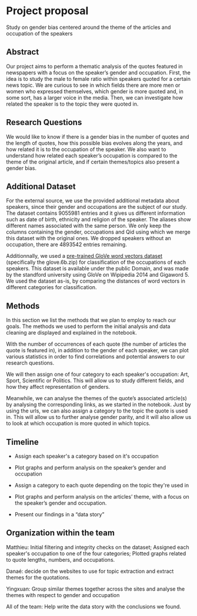# Project proposal
Study on gender bias centered around the theme of the articles and occupation of the speakers

## Abstract

Our project aims to perform a thematic analysis of the quotes featured in newspapers with a focus on the speaker’s gender and occupation. First, the idea is to study the male to female ratio within speakers quoted for a certain news topic. We are curious to see in which fields there are more men or women who expressed themselves, which gender is more quoted and, in some sort, has a larger voice in the media. Then, we can investigate how related the speaker is to the topic they were quoted in.

## Research Questions

We would like to know if there is a gender bias in the number of quotes and the length of quotes, how this possible bias evolves along the years, and how related it is to the occupation of the speaker. We also want to understand how related each speaker’s occupation is compared to the theme of the original article, and if certain themes/topics also present a gender bias.

## Additional Dataset

For the external source, we use the provided additional metadata about speakers, since their gender and occupations are the subject of our study. The dataset contains 9055981 entries and it gives us different information such as date of birth, ethnicity and religion of the speaker. The aliases show different names associated with the same person. We only keep the columns containing the gender, occupations and Qid using which we merge this dataset with the original ones. We dropped speakers without an occupation, there are ​​4893542 entries remaining.

Additionnally, we used a [pre-trained GloVe word vectors dataset](https://nlp.stanford.edu/projects/glove/) (specifically the glove.6b.zip) for classification of the occupations of each speakers. This dataset is available under the public Domain, and was made by the standford university using GloVe on Wipipedia 2014 and Gigaword 5. We used the dataset as-is, by comparing the distances of word vectors in different categories for classification.

## Methods

In this section we list the methods that we plan to employ to reach our goals. The methods we used to perform the initial analysis and data cleaning are displayed and explained in the notebook.

With the number of occurrences of each quote (the number of articles the quote is featured in), in addition to the gender of each speaker, we can plot various statistics in order to find correlations and potential answers to our research questions.

We will then assign one of four category to each speaker's occupation: Art, Sport, Scientific or Politics. This will allow us to study different fields, and how they affect representation of genders.

Meanwhile, we can analyse the themes of the quote’s associated article(s) by analysing the corresponding links, as we started in the notebook. Just by using the urls, we can also assign a category to the topic the quote is used in. This will allow us to further analyse gender parity, and it will also allow us to look at which occupation is more quoted in which topics.

## Timeline

- Assign each speaker's a category based on it's occupation

- Plot graphs and perform analysis on the speaker’s gender and occupation

- Assign a category to each quote depending on the topic they're used in

- Plot graphs and perform analysis on the articles’ theme, with a focus on the speaker’s gender and occupation.

- Present our findings in a “data story”

## Organization within the team

Matthieu: Initial filtering and integrity checks on the dataset; Assigned each speaker's occupation to one of the four categories; Plotted graphs related to quote lengths, numbers, and occupations.

Danaé: decide on the websites to use for topic extraction and extract themes for the quotations.

Yingxuan: Group similar themes together across the sites and analyse the themes with respect to gender and occupation

All of the team: Help write the data story with the conclusions we found.


